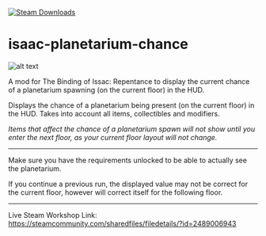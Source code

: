 [![Steam Downloads](https://img.shields.io/steam/downloads/2489006943?color=blue&logo=Steam&style=flat-square)](https://steamcommunity.com/sharedfiles/filedetails/?id=2489006943)

# isaac-planetarium-chance
![alt text](https://steamuserimages-a.akamaihd.net/ugc/1771582194467345491/4DCF0A8AC6D48D83304859A1718258A857FCB247/)

A mod for The Binding of Issac: Repentance to display the current chance of a planetarium spawning (on the current floor) in the HUD.

Displays the chance of a planetarium being present (on the current floor) in the HUD. Takes into account all items, collectibles and modifiers.

_Items that affect the chance of a planetarium spawn will not show until you enter the next floor, as your current floor layout will not change._

***
Make sure you have the requirements unlocked to be able to actually see the planetarium.

If you continue a previous run, the displayed value may not be correct for the current floor, however will correct itself for the following floor.

***

Live Steam Workshop Link: https://steamcommunity.com/sharedfiles/filedetails/?id=2489006943

